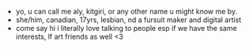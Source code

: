 - yo, u can call me aly, kitgiri, or any other name u might know me by.
- she/him, canadian, 17yrs, lesbian, nd a fursuit maker and digital artist
- come say hi i literally love talking to people esp if we have the same interests, lf art friends as well <3
